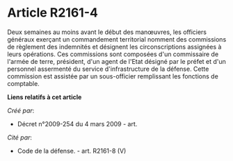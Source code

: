 # Article R2161-4

Deux semaines au moins avant le début des manœuvres, les officiers généraux exerçant un commandement territorial nomment des
commissions de règlement des indemnités et désignent les circonscriptions assignées à leurs opérations. Ces commissions sont
composées d'un commissaire de l'armée de terre, président, d'un agent de l'Etat désigné par le préfet et d'un personnel
assermenté du service d'infrastructure de la défense. Cette commission est assistée par un sous-officier remplissant les
fonctions de comptable.

**Liens relatifs à cet article**

_Créé par_:

  - Décret n°2009-254 du 4 mars 2009 - art.

_Cité par_:

  - Code de la défense. - art. R2161-8 (V)
